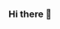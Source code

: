 ### Hi there 👋

<!--
**junaomiK/junaomiK** is a ✨ _special_ ✨ repository because its `README.md` (this file) appears on your GitHub profile.

<!DOCTYPE html>
<html>
<head>
  <title>GitHub README</title>
  <style>
    body {
      background-color: #f9d0d7; /* Baby pink background color */
      font-family: Arial, sans-serif;
      color: #333; /* Text color */
    }
    .container {
      max-width: 600px;
      margin: 0 auto;
      padding: 20px;
    }
    h1 {
      color: #ff80ab; /* Header text color */
    }
  </style>
</head>
<body>
  <div class="container">
    <h1>Hi! I am currently studying Computer Science.</h1>
    <p>This is a space where I keep the new things I learn.</p>
    <!-- Add your content here -->
  </div>
</body>
</html>
